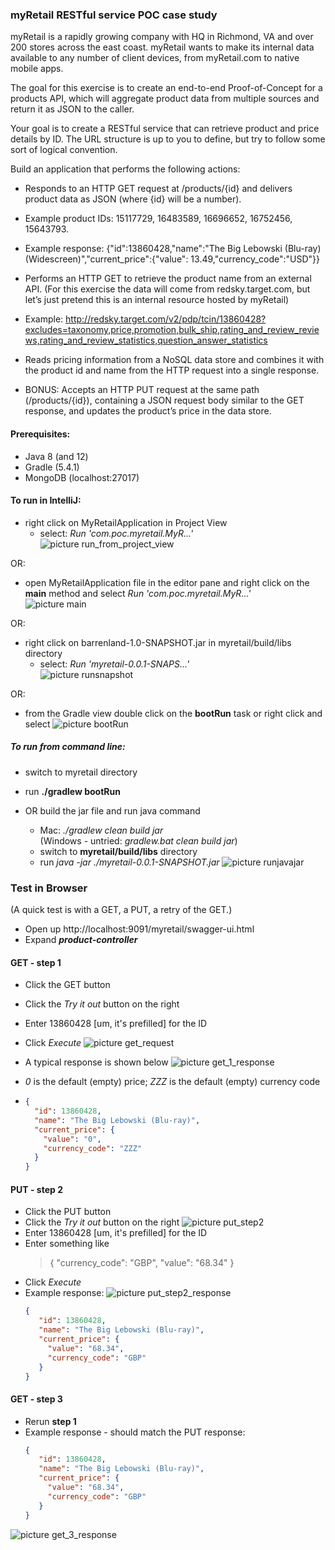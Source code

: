 ### myRetail RESTful service POC case study ###

myRetail is a rapidly growing company with HQ in Richmond, VA and over 200 stores across the east coast. myRetail wants to make its internal data available to any number of client devices, from myRetail.com to native mobile apps. 

The goal for this exercise is to create an end-to-end Proof-of-Concept for a products API, which will aggregate product data from multiple sources and return it as JSON to the caller. 

Your goal is to create a RESTful service that can retrieve product and price details by ID. The URL structure is up to you to define, but try to follow some sort of logical convention.


Build an application that performs the following actions: 

*	Responds to an HTTP GET request at /products/{id} and delivers product data as JSON (where {id} will be a number). 
*	Example product IDs: 15117729, 16483589, 16696652, 16752456, 15643793. 

*	Example response: {"id":13860428,"name":"The Big Lebowski (Blu-ray) (Widescreen)","current_price":{"value": 13.49,"currency_code":"USD"}}

*	Performs an HTTP GET to retrieve the product name from an external API. (For this exercise the data will come from redsky.target.com, but let’s just pretend this is an internal resource hosted by myRetail)  

*	Example: http://redsky.target.com/v2/pdp/tcin/13860428?excludes=taxonomy,price,promotion,bulk_ship,rating_and_review_reviews,rating_and_review_statistics,question_answer_statistics

*	Reads pricing information from a NoSQL data store and combines it with the product id and name from the HTTP request into a single response.  

*	BONUS: Accepts an HTTP PUT request at the same path (/products/{id}), containing a JSON request body similar to the GET response, and updates the product’s price in the data store. 
 
#### Prerequisites: ####
* Java 8 (and 12)
* Gradle (5.4.1)
* MongoDB (localhost:27017)

#### To run in IntelliJ: ####
* right click on MyRetailApplication in Project View<br/>
  * select: <em>Run 'com.poc.myretail.MyR...'</em><br/>
![picture run_from_project_view](run_from_project_view.png)

OR:<br/> 
* open MyRetailApplication file in the editor pane and right click on the **main** method and select <em>Run 'com.poc.myretail.MyR...'</em><br/>
![picture main](main.png)

OR:<br/>
* right click on barrenland-1.0-SNAPSHOT.jar in myretail/build/libs directory<br/>
  * select: <em>Run 'myretail-0.0.1-SNAPS...'</em><br/>
![picture runsnapshot](runsnapshot.png)

OR:<br/>
* from the Gradle view double click on the **bootRun** task or right click and select
![picture bootRun](bootRun.png)

##### To run from command line: ##### 
* switch to myretail directory<br/>
* run **./gradlew bootRun**

* OR build the jar file and run java command
  * Mac: <em>./gradlew clean build jar</em><br/>
(Windows - untried: <em>gradlew.bat clean build jar</em>)
  * switch to **myretail/build/libs** directory<br/>
  * run *java -jar ./myretail-0.0.1-SNAPSHOT.jar*
![picture runjavajar](run_java_jar.png)


### Test in Browser ###
(A quick test is with a GET, a PUT, a retry of the GET.)
* Open up http://localhost:9091/myretail/swagger-ui.html
* Expand *****product-controller*****
#### GET - step 1 ####
* Click the GET button
* Click the *Try it out* button on the right
* Enter 13860428 [um, it's prefilled] for the ID
* Click *Execute*
![picture get_request](get_product.png)

* A typical response is shown below
![picture get_1_response](get_step_1_response.png)
* *0* is the default (empty) price; *ZZZ* is the default (empty) currency code
* 
   ```json
   {
     "id": 13860428,
     "name": "The Big Lebowski (Blu-ray)",
     "current_price": {
       "value": "0",
       "currency_code": "ZZZ"
     }
   }
   ```

#### PUT - step 2 ####

* Click the PUT button 
* Click the *Try it out* button on the right
![picture put_step2](put_product.png)
* Enter 13860428 [um, it's prefilled] for the ID
* Enter something like<br/>
    >{
      "currency_code": "GBP",
      "value": "68.34"
    }
* Click *Execute*
* Example response:
![picture put_step2_response](put_step_2_response.png)
     ```json
     {
        "id": 13860428,
        "name": "The Big Lebowski (Blu-ray)",
        "current_price": {
          "value": "68.34",
          "currency_code": "GBP"
        }
     }
     ```

#### GET - step 3 ####
 * Rerun **step 1**
 * Example response - should match the PUT response:
      ```json
      {
         "id": 13860428,
         "name": "The Big Lebowski (Blu-ray)",
         "current_price": {
           "value": "68.34",
           "currency_code": "GBP"
         }
      }
      ```
![picture get_3_response](get_step_3_response.png)
